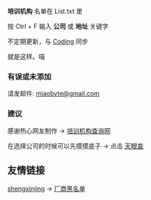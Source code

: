 **培训机构** 名单在 List.txt 里

按 Ctrl + F 输入 **公司** 或 **地址** 关键字

不定期更新，与 [Coding](https://coding.net/u/2333bbbbyte/p/TI/git) 同步

就是这样。喵

### 有误或未添加
请发邮件: miaobyte@gmail.com

### 建议

感谢热心网友制作 -> [培训机构查询网](http://www.peixun69.com/)

在选择公司的时候可以先摸摸底子 -> 点击 [天眼查](http://tianyancha.com)

## 友情链接

 [shengxinjing](https://github.com/shengxinjing/) -> [厂商黑名单](https://github.com/shengxinjing/programmer-job-blacklist)